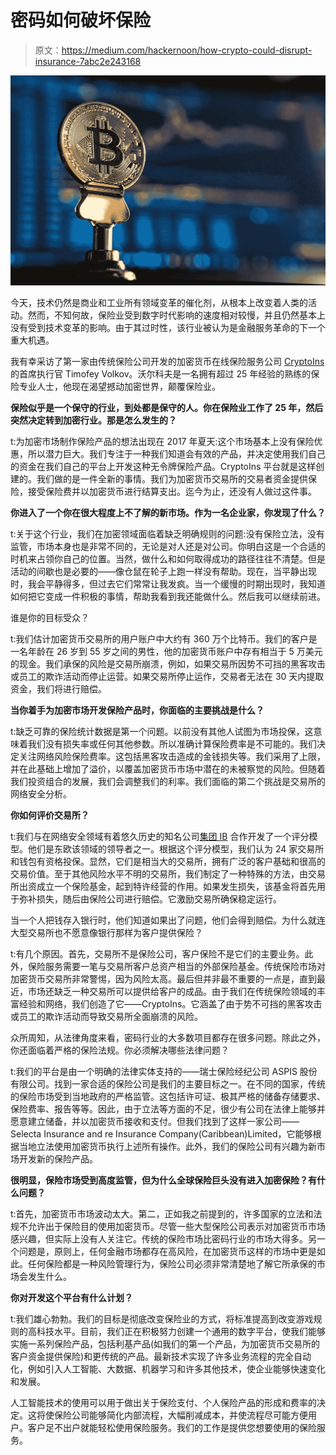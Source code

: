 # 密码如何破坏保险

> 原文：<https://medium.com/hackernoon/how-crypto-could-disrupt-insurance-7abc2e243168>

![](img/759fb561c1e8b0c4b69bb98b2bc11471.png)

今天，技术仍然是商业和工业所有领域变革的催化剂，从根本上改变着人类的活动。然而，不知何故，保险业受到数字时代影响的速度相对较慢，并且仍然基本上没有受到技术变革的影响。由于其过时性，该行业被认为是金融服务革命的下一个重大机遇。

我有幸采访了第一家由传统保险公司开发的加密货币在线保险服务公司 [CryptoIns](https://cryptoins.io/) 的首席执行官 Timofey Volkov。沃尔科夫是一名拥有超过 25 年经验的熟练的保险专业人士，他现在渴望撼动加密世界，颠覆保险业。

**保险似乎是一个保守的行业，到处都是保守的人。你在保险业工作了 25 年，然后突然决定转到加密行业。那是怎么发生的？**

t:为加密市场制作保险产品的想法出现在 2017 年夏天:这个市场基本上没有保险优惠，所以潜力巨大。我们专注于一种我们知道会有效的产品，并决定使用我们自己的资金在我们自己的平台上开发这种无令牌保险产品。CryptoIns 平台就是这样创建的。我们做的是一件全新的事情。我们为加密货币交易所的交易者资金提供保险，接受保险费并以加密货币进行结算支出。迄今为止，还没有人做过这件事。

**你进入了一个你在很大程度上不了解的新市场。作为一名企业家，你发现了什么？**

t:关于这个行业，我们在加密领域面临着缺乏明确规则的问题:没有保险立法，没有监管，市场本身也是非常不同的，无论是对人还是对公司。你明白这是一个合适的时机来占领你自己的位置。当然，做什么和如何取得成功的路径往往不清楚。但是活动的间歇也是必要的——像仓鼠在轮子上跑一样没有帮助。现在，当平静出现时，我会平静得多，但过去它们常常让我发疯。当一个缓慢的时期出现时，我知道如何把它变成一件积极的事情，帮助我看到我还能做什么。然后我可以继续前进。

谁是你的目标受众？

t:我们估计加密货币交易所的用户账户中大约有 360 万个比特币。我们的客户是一名年龄在 26 岁到 55 岁之间的男性，他的加密货币账户中存有相当于 5 万美元的现金。我们承保的风险是交易所崩溃，例如，如果交易所因势不可挡的黑客攻击或员工的欺诈活动而停止运营。如果交易所停止运作，交易者无法在 30 天内提取资金，我们将进行赔偿。

**当你着手为加密市场开发保险产品时，你面临的主要挑战是什么？**

t:缺乏可靠的保险统计数据是第一个问题。以前没有其他人试图为市场投保，这意味着我们没有损失率或任何其他参数。所以准确计算保险费率是不可能的。我们决定关注网络风险保险费率。这包括黑客攻击造成的金钱损失等。我们采用了上限，并在此基础上增加了溢价，以覆盖加密货币市场中潜在的未被察觉的风险。但随着我们投资组合的发展，我们会调整我们的利率。我们面临的第二个挑战是交易所的网络安全分析。

**你如何评价交易所？**

t:我们与在网络安全领域有着悠久历史的知名公司[集团 IB](https://www.group-ib.com/) 合作开发了一个评分模型。他们是东欧该领域的领导者之一。根据这个评分模型，我们认为 24 家交易所和钱包有资格投保。显然，它们是相当大的交易所，拥有广泛的客户基础和很高的交易价值。至于其他风险水平不明的交易所，我们制定了一种特殊的方法，由交易所出资成立一个保险基金，起到特许经营的作用。如果发生损失，该基金将首先用于弥补损失，随后由保险公司进行赔偿。它激励交易所确保稳定运行。

当一个人把钱存入银行时，他们知道如果出了问题，他们会得到赔偿。为什么就连大型交易所也不愿意像银行那样为客户提供保险？

t:有几个原因。首先，交易所不是保险公司，客户保险不是它们的主要业务。此外，保险服务需要一笔与交易所客户总资产相当的外部保险基金。传统保险市场对加密货币交易所非常警惕，因为风险太高。最后但并非最不重要的一点是，直到最近，市场还缺乏一种交易所可以提供给客户的成品。由于我们在传统保险领域的丰富经验和网络，我们创造了它——CryptoIns。它涵盖了由于势不可挡的黑客攻击或员工的欺诈活动而导致交易所全面崩溃的风险。

众所周知，从法律角度来看，密码行业的大多数项目都存在很多问题。除此之外，你还面临着严格的保险法规。你必须解决哪些法律问题？

t:我们的平台是由一个明确的法律实体支持的——瑞士保险经纪公司 ASPIS 股份有限公司。找到一家合适的保险公司是我们的主要目标之一。在不同的国家，传统的保险市场受到当地政府的严格监管。这包括许可证、极其严格的储备存储要求、保险费率、报告等等。因此，由于立法等方面的不足，很少有公司在法律上能够并愿意建立储备，并以加密货币接收和支付。但我们找到了这样一家公司——Selecta Insurance and re Insurance Company(Caribbean)Limited，它能够根据当地立法使用加密货币执行上述所有操作。此外，我们的保险公司有兴趣为新市场开发新的保险产品。

**很明显，保险市场受到高度监管，但为什么全球保险巨头没有进入加密保险？有什么问题？**

t:首先，加密货币市场波动太大。第二，正如我之前提到的，许多国家的立法和法规不允许出于保险目的使用加密货币。尽管一些大型保险公司表示对加密货币市场感兴趣，但实际上没有人关注它。传统的保险市场比密码行业的市场大得多。另一个问题是，原则上，任何金融市场都存在高风险，在加密货币这样的市场中更是如此。任何保险都是一种风险管理行为，保险公司必须非常清楚地了解它所承保的市场会发生什么。

**你对开发这个平台有什么计划？**

t:我们雄心勃勃。我们的目标是彻底改变保险业的方式，将标准提高到改变游戏规则的高科技水平。目前，我们正在积极努力创建一个通用的数字平台，使我们能够实施一系列保险产品，包括利基产品(如我们的第一个产品，为加密货币交易所的客户资金提供保险)和更传统的产品。最新技术实现了许多业务流程的完全自动化，例如引入人工智能、大数据、机器学习和许多其他技术，使企业能够快速变化和发展。

人工智能技术的使用可以用于做出关于保险支付、个人保险产品的形成和费率的决定。这将使保险公司能够简化内部流程，大幅削减成本，并使流程尽可能方便用户。客户足不出户就能轻松使用保险服务。我们的工作是提供您想要使用的保险服务。
